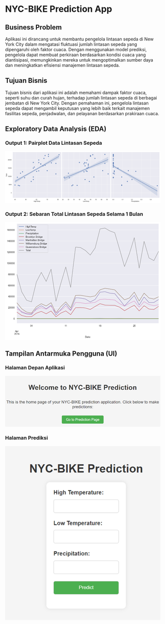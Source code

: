 # NYC-BIKE Prediction App

## Business Problem

Aplikasi ini dirancang untuk membantu pengelola lintasan sepeda di New York City dalam mengatasi fluktuasi jumlah lintasan sepeda yang dipengaruhi oleh faktor cuaca. Dengan menggunakan model prediksi, pengelola dapat membuat perkiraan berdasarkan kondisi cuaca yang diantisipasi, memungkinkan mereka untuk mengoptimalkan sumber daya dan meningkatkan efisiensi manajemen lintasan sepeda.

## Tujuan Bisnis

Tujuan bisnis dari aplikasi ini adalah memahami dampak faktor cuaca, seperti suhu dan curah hujan, terhadap jumlah lintasan sepeda di berbagai jembatan di New York City. Dengan pemahaman ini, pengelola lintasan sepeda dapat mengambil keputusan yang lebih baik terkait manajemen fasilitas sepeda, penjadwalan, dan pelayanan berdasarkan prakiraan cuaca.

## Exploratory Data Analysis (EDA)

### Output 1: Pairplot Data Lintasan Sepeda

![Histogram](media/output1.png)

### Output 2: Sebaran Total Lintasan Sepeda Selama 1 Bulan

![Correlation](media/output.png)

## Tampilan Antarmuka Pengguna (UI)

### Halaman Depan Aplikasi

![Landing Page](media/landing.png)

### Halaman Prediksi

![Prediction Page](media/Screenshot.jpg)
